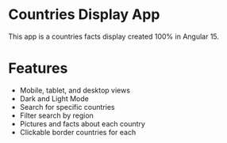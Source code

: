 # Countries Display App

This app is a countries facts display created 100% in Angular 15.

# Features
- Mobile, tablet, and desktop views
- Dark and Light Mode
- Search for specific countries
- Filter search by region
- Pictures and facts about each country
- Clickable border countries for each
